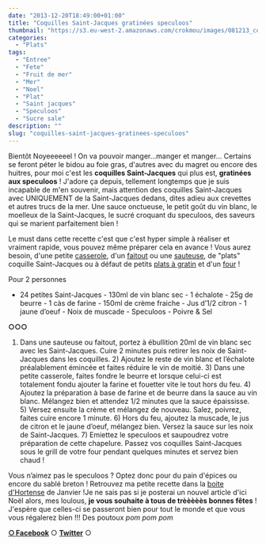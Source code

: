 ```yaml
---
date: "2013-12-20T18:49:00+01:00"
title: "Coquilles Saint-Jacques gratinées speculoos"
thumbnail: "https://s3.eu-west-2.amazonaws.com/crokmou/images/081213_coquille_saint_jacques_gratin--e_speculoos_0002.jpg"
categories:
  - "Plats"
tags:
  - "Entree"
  - "Fete"
  - "Fruit de mer"
  - "Mer"
  - "Noel"
  - "Plat"
  - "Saint jacques"
  - "Speculoos"
  - "Sucre sale"
description: ""
slug: "coquilles-saint-jacques-gratinees-speculoos"
---
```


Bientôt Noyeeeeeel ! On va pouvoir manger...manger et manger... Certains se feront péter le bidou au foie gras, d'autres avec du magret ou encore des huitres, pour moi c'est les **coquilles Saint-Jacques** qui plus est, **gratinées aux speculoos** ! J'adore ça depuis, tellement longtemps que je suis incapable de m'en souvenir, mais attention des coquilles Saint-Jacques avec UNIQUEMENT de la Saint-Jacques dedans, dites adieu aux crevettes et autres trucs de la mer. Une sauce onctueuse, le petit goût du vin blanc, le moelleux de la Saint-Jacques, le sucré croquant du speculoos, des saveurs qui se marient parfaitement bien !

Le must dans cette recette c'est que c'est hyper simple à réaliser et vraiment rapide, vous pouvez même préparer cela en avance ! Vous aurez besoin, d'une petite [casserole](http://www.rueducommerce.fr/m/pl/malid:115), d'un [faitout](http://www.rueducommerce.fr/m/pl/malid:15123303) ou une [sauteuse](http://www.rueducommerce.fr/m/pl/malid:15123301), de "plats" coquille Saint-Jacques ou à défaut de petits [plats à gratin](http://www.rueducommerce.fr/m/pl/malid:12468604) et d'un [four](http://www.rueducommerce.fr/m/pl/malid:9404136) !

Pour 2 personnes

- 24 petites Saint-Jacques - 130ml de vin blanc sec - 1 échalote - 25g de beurre - 1 càs de farine - 150ml de crème fraiche - Jus d’1/2 citron - 1 jaune d’oeuf - Noix de muscade - Speculoos - Poivre & Sel

**○○○**

1) Dans une sauteuse ou faitout, portez à ébullition 20ml de vin blanc sec avec les Saint-Jacques. Cuire 2 minutes puis retirer les noix de Saint-Jacques dans les coquilles. 2) Ajoutez le reste de vin blanc et l’échalote préalablement émincée et faites réduire le vin de moitié. 3) Dans une petite casserole, faites fondre le beurre et lorsque celui-ci est totalement fondu ajouter la farine et fouetter vite le tout hors du feu. 4) Ajoutez la préparation à base de farine et de beurre dans la sauce au vin blanc. Mélangez bien et attendez 1/2 minutes que la sauce épaississe. 5) Versez ensuite la crème et mélangez de nouveau. Salez, poivrez, faites cuire encore 1 minute. 6) Hors du feu, ajoutez la muscade, le jus de citron et le jaune d’oeuf, mélangez bien. Versez la sauce sur les noix de Saint-Jacques. 7) Emiettez le speculoos et saupoudrez votre préparation de cette chapelure. Passez vos coquilles Saint-Jacques sous le grill de votre four pendant quelques minutes et servez bien chaud !

Vous n’aimez pas le speculoos ? Optez donc pour du pain d'épices ou encore du sablé breton ! Retrouvez ma petite recette dans la [boite d'Hortense](http://www.laboitedhortense.com/) de Janvier !Je ne sais pas si je posterai un nouvel article d'ici Noël alors, mes loulous, **je vous souhaite à tous de trèèèèès bonnes fêtes** ! J'espère que celles-ci se passeront bien pour tout le monde et que vous vous régalerez bien !!! Des poutoux *pom pom pom*

[**○<span style="font-size: xx-small; margin: 0px; outline: 0px; padding: 0px;"><span style="font-family: Arial, Helvetica, sans-serif; margin: 0px; outline: 0px; padding: 0px;"> </span></span>Facebook**](https://www.facebook.com/pages/CroKMou/148093255259077) ○ [**Twitter**](https://twitter.com/Crokmou) ○